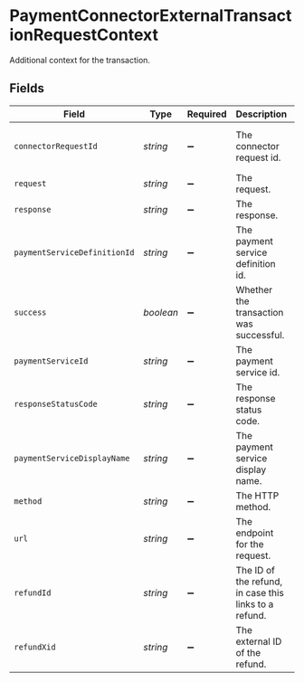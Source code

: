 # PaymentConnectorExternalTransactionRequestContext

Additional context for the transaction.


## Fields

| Field                                                 | Type                                                  | Required                                              | Description                                           | Example                                               |
| ----------------------------------------------------- | ----------------------------------------------------- | ----------------------------------------------------- | ----------------------------------------------------- | ----------------------------------------------------- |
| `connectorRequestId`                                  | *string*                                              | :heavy_minus_sign:                                    | The connector request id.                             | 76f5ed52-8675-491f-b52d-731ca894ed80                  |
| `request`                                             | *string*                                              | :heavy_minus_sign:                                    | The request.                                          |                                                       |
| `response`                                            | *string*                                              | :heavy_minus_sign:                                    | The response.                                         |                                                       |
| `paymentServiceDefinitionId`                          | *string*                                              | :heavy_minus_sign:                                    | The payment service definition id.                    |                                                       |
| `success`                                             | *boolean*                                             | :heavy_minus_sign:                                    | Whether the transaction was successful.               |                                                       |
| `paymentServiceId`                                    | *string*                                              | :heavy_minus_sign:                                    | The payment service id.                               |                                                       |
| `responseStatusCode`                                  | *string*                                              | :heavy_minus_sign:                                    | The response status code.                             |                                                       |
| `paymentServiceDisplayName`                           | *string*                                              | :heavy_minus_sign:                                    | The payment service display name.                     |                                                       |
| `method`                                              | *string*                                              | :heavy_minus_sign:                                    | The HTTP method.                                      |                                                       |
| `url`                                                 | *string*                                              | :heavy_minus_sign:                                    | The endpoint for the request.                         |                                                       |
| `refundId`                                            | *string*                                              | :heavy_minus_sign:                                    | The ID of the refund, in case this links to a refund. |                                                       |
| `refundXid`                                           | *string*                                              | :heavy_minus_sign:                                    | The external ID of the refund.                        |                                                       |